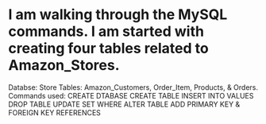 # I am walking through the MySQL commands. I am started with creating four tables related to Amazon_Stores.
Databse: Store
Tables: Amazon_Customers, Order_Item, Products, & Orders.
Commands used: CREATE DTABASE
               CREATE TABLE
               INSERT INTO VALUES
               DROP TABLE
               UPDATE SET WHERE
               ALTER TABLE ADD
               PRIMARY KEY &
               FOREIGN KEY REFERENCES
               
